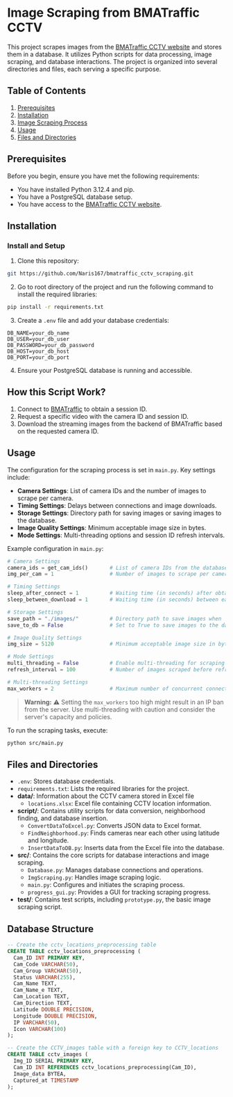 # Image Scraping from BMATraffic CCTV

This project scrapes images from the [BMATraffic CCTV website](http://www.bmatraffic.com) and stores them in a database. It utilizes Python scripts for data processing, image scraping, and database interactions. The project is organized into several directories and files, each serving a specific purpose.

## Table of Contents

1. [Prerequisites](#prerequisites)
2. [Installation](#installation)
3. [Image Scraping Process](#image-scraping-process)
4. [Usage](#usage)
5. [Files and Directories](#files-and-directories)

## Prerequisites

Before you begin, ensure you have met the following requirements:

- You have installed Python 3.12.4 and pip.
- You have a PostgreSQL database setup.
- You have access to the [BMATraffic CCTV website](http://www.bmatraffic.com).

## Installation

### Install and Setup

1. Clone this repository:

```bash
git https://github.com/Naris167/bmatraffic_cctv_scraping.git
```

2. Go to root directory of the project and run the following command to install the required libraries:

```bash
pip install -r requirements.txt
```

3. Create a `.env` file and add your database credentials:

```
DB_NAME=your_db_name
DB_USER=your_db_user
DB_PASSWORD=your_db_password
DB_HOST=your_db_host
DB_PORT=your_db_port
```

4. Ensure your PostgreSQL database is running and accessible.

## How this Script Work?

1. Connect to [BMATraffic](http://www.bmatraffic.com) to obtain a session ID.
2. Request a specific video with the camera ID and session ID.
3. Download the streaming images from the backend of BMATraffic based on the requested camera ID.

## Usage

The configuration for the scraping process is set in `main.py`. Key settings include:

- **Camera Settings**: List of camera IDs and the number of images to scrape per camera.
- **Timing Settings**: Delays between connections and image downloads.
- **Storage Settings**: Directory path for saving images or saving images to the database.
- **Image Quality Settings**: Minimum acceptable image size in bytes.
- **Mode Settings**: Multi-threading options and session ID refresh intervals.

Example configuration in `main.py`:

```python
# Camera Settings
camera_ids = get_cam_ids()       # List of camera IDs from the database
img_per_cam = 1                  # Number of images to scrape per camera

# Timing Settings
sleep_after_connect = 1          # Waiting time (in seconds) after obtaining the session ID
sleep_between_download = 1       # Waiting time (in seconds) between each image download

# Storage Settings
save_path = "./images/"          # Directory path to save images when 'save_to_db' is set to False
save_to_db = False               # Set to True to save images to the database

# Image Quality Settings
img_size = 5120                  # Minimum acceptable image size in bytes (images smaller than this will be skipped)

# Mode Settings
multi_threading = False          # Enable multi-threading for scraping (recommended for >3-4 images per camera)
refresh_interval = 100           # Number of images scraped before refreshing the session ID (applicable in sequential mode)

# Multi-threading Settings
max_workers = 2                  # Maximum number of concurrent connections to scrape images (applicable in multi-threading mode)
```

> **Warning:** ⚠️ 
> Setting the `max_workers` too high might result in an IP ban from the server. Use multi-threading with caution and consider the server's capacity and policies.

To run the scraping tasks, execute:

```bash
python src/main.py
```

## Files and Directories
- `.env`: Stores database credentials.
- `requirements.txt`: Lists the required libraries for the project.
- **data/**: Information about the CCTV camera stored in Excel file
  - `locations.xlsx`: Excel file containing CCTV location information.
- **script/**: Contains utility scripts for data conversion, neighborhood finding, and database insertion.
  - `ConvertDataToExcel.py`: Converts JSON data to Excel format.
  - `FindNeighborhood.py`: Finds cameras near each other using latitude and longitude.
  - `InsertDataToDB.py`: Inserts data from the Excel file into the database.
- **src/**: Contains the core scripts for database interactions and image scraping.
  - `Database.py`: Manages database connections and operations.
  - `ImgScraping.py`: Handles image scraping logic.
  - `main.py`: Configures and initiates the scraping process.
  - `progress_gui.py`: Provides a GUI for tracking scraping progress.
- **test/**: Contains test scripts, including `prototype.py`, the basic image scraping script.

## Database Structure

```sql
-- Create the cctv_locations_preprocessing table
CREATE TABLE cctv_locations_preprocessing (
  Cam_ID INT PRIMARY KEY,
  Cam_Code VARCHAR(50),
  Cam_Group VARCHAR(50),
  Status VARCHAR(255),
  Cam_Name TEXT,
  Cam_Name_e TEXT,
  Cam_Location TEXT,
  Cam_Direction TEXT,
  Latitude DOUBLE PRECISION,
  Longitude DOUBLE PRECISION,
  IP VARCHAR(50),
  Icon VARCHAR(100)
);

-- Create the CCTV_images table with a foreign key to CCTV_locations
CREATE TABLE cctv_images (
  Img_ID SERIAL PRIMARY KEY,
  Cam_ID INT REFERENCES cctv_locations_preprocessing(Cam_ID),
  Image_data BYTEA,
  Captured_at TIMESTAMP
);
```
